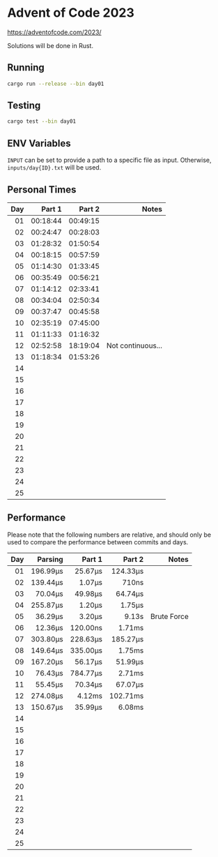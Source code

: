 # Advent of Code 2023

https://adventofcode.com/2023/

Solutions will be done in Rust.

## Running

```bash
cargo run --release --bin day01
```

## Testing

```bash
cargo test --bin day01
```

## ENV Variables

`INPUT` can be set to provide a path to a specific file as input. Otherwise, `inputs/day{ID}.txt` will be used.

## Personal Times

|  Day |   Part 1 |   Part 2 |             Notes |
| ---: | -------: | -------: | ----------------: |
|   01 | 00:18:44 | 00:49:15 |                   |
|   02 | 00:24:47 | 00:28:03 |                   |
|   03 | 01:28:32 | 01:50:54 |                   |
|   04 | 00:18:15 | 00:57:59 |                   |
|   05 | 01:14:30 | 01:33:45 |                   |
|   06 | 00:35:49 | 00:56:21 |                   |
|   07 | 01:14:12 | 02:33:41 |                   |
|   08 | 00:34:04 | 02:50:34 |                   |
|   09 | 00:37:47 | 00:45:58 |                   |
|   10 | 02:35:19 | 07:45:00 |                   |
|   11 | 01:11:33 | 01:16:32 |                   |
|   12 | 02:52:58 | 18:19:04 | Not continuous... |
|   13 | 01:18:34 | 01:53:26 |                   |
|   14 |          |          |                   |
|   15 |          |          |                   |
|   16 |          |          |                   |
|   17 |          |          |                   |
|   18 |          |          |                   |
|   19 |          |          |                   |
|   20 |          |          |                   |
|   21 |          |          |                   |
|   22 |          |          |                   |
|   23 |          |          |                   |
|   24 |          |          |                   |
|   25 |          |          |                   |

## Performance

Please note that the following numbers are relative, and should only be used to compare the performance between commits and days.

|  Day |  Parsing |   Part 1 |   Part 2 |       Notes |
| ---: | -------: | -------: | -------: | ----------: |
|   01 | 196.99µs |  25.67µs | 124.33µs |             |
|   02 | 139.44µs |   1.07µs |    710ns |             |
|   03 |  70.04µs |  49.98µs |  64.74µs |             |
|   04 | 255.87µs |   1.20µs |   1.75µs |             |
|   05 |  36.29µs |   3.20µs |    9.13s | Brute Force |
|   06 |  12.36µs | 120.00ns |   1.71ms |             |
|   07 | 303.80µs | 228.63µs | 185.27µs |             |
|   08 | 149.64µs | 335.00µs |   1.75ms |             |
|   09 | 167.20µs |  56.17µs |  51.99µs |             |
|   10 |  76.43µs | 784.77µs |   2.71ms |             |
|   11 |  55.45µs |  70.34µs |  67.07µs |             |
|   12 | 274.08µs |   4.12ms | 102.71ms |             |
|   13 | 150.67µs |  35.99µs |   6.08ms |             |
|   14 |          |          |          |             |
|   15 |          |          |          |             |
|   16 |          |          |          |             |
|   17 |          |          |          |             |
|   18 |          |          |          |             |
|   19 |          |          |          |             |
|   20 |          |          |          |             |
|   21 |          |          |          |             |
|   22 |          |          |          |             |
|   23 |          |          |          |             |
|   24 |          |          |          |             |
|   25 |          |          |          |             |
